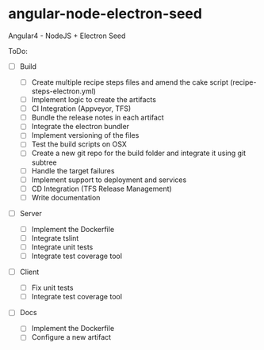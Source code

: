 # angular-node-electron-seed
Angular4 - NodeJS + Electron Seed

ToDo:

-[ ] Build

    - [ ] Create multiple recipe steps files and amend the cake script (recipe-steps-electron.yml)
    - [ ] Implement logic to create the artifacts
    - [ ] CI Integration (Appveyor, TFS)
    - [ ] Bundle the release notes in each artifact
    - [ ] Integrate the electron bundler
    - [ ] Implement versioning of the files
    - [ ] Test the build scripts on OSX
    - [ ] Create a new git repo for the build folder and integrate it using git subtree
    - [ ] Handle the target failures
    - [ ] Implement support to deployment and services
    - [ ] CD Integration (TFS Release Management)
    - [ ] Write documentation

-[ ] Server

    - [ ] Implement the Dockerfile
    - [ ] Integrate tslint
    - [ ] Integrate unit tests
    - [ ] Integrate test coverage tool

-[ ] Client

    - [ ] Fix unit tests
    - [ ] Integrate test coverage tool

-[ ] Docs

    - [ ] Implement the Dockerfile
    - [ ] Configure a new artifact
